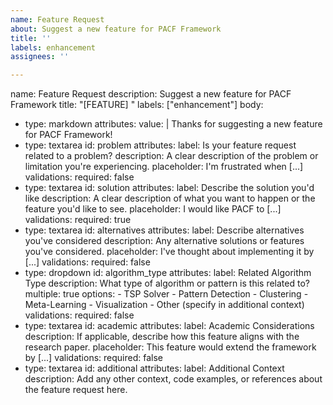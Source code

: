 ```yaml
---
name: Feature Request
about: Suggest a new feature for PACF Framework
title: ''
labels: enhancement
assignees: ''

---
```


name: Feature Request
description: Suggest a new feature for PACF Framework
title: "[FEATURE] "
labels: ["enhancement"]
body:
  - type: markdown
    attributes:
      value: |
        Thanks for suggesting a new feature for PACF Framework!
  - type: textarea
    id: problem
    attributes:
      label: Is your feature request related to a problem?
      description: A clear description of the problem or limitation you're experiencing.
      placeholder: I'm frustrated when [...]
    validations:
      required: false
  - type: textarea
    id: solution
    attributes:
      label: Describe the solution you'd like
      description: A clear description of what you want to happen or the feature you'd like to see.
      placeholder: I would like PACF to [...]
    validations:
      required: true
  - type: textarea
    id: alternatives
    attributes:
      label: Describe alternatives you've considered
      description: Any alternative solutions or features you've considered.
      placeholder: I've thought about implementing it by [...]
    validations:
      required: false
  - type: dropdown
    id: algorithm_type
    attributes:
      label: Related Algorithm Type
      description: What type of algorithm or pattern is this related to?
      multiple: true
      options:
        - TSP Solver
        - Pattern Detection
        - Clustering
        - Meta-Learning
        - Visualization
        - Other (specify in additional context)
    validations:
      required: false
  - type: textarea
    id: academic
    attributes:
      label: Academic Considerations
      description: If applicable, describe how this feature aligns with the research paper.
      placeholder: This feature would extend the framework by [...]
    validations:
      required: false
  - type: textarea
    id: additional
    attributes:
      label: Additional Context
      description: Add any other context, code examples, or references about the feature request here.
